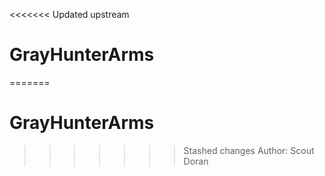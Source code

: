 <<<<<<< Updated upstream
# GrayHunterArms
=======
# GrayHunterArms
>>>>>>> Stashed changes
Author: Scout Doran